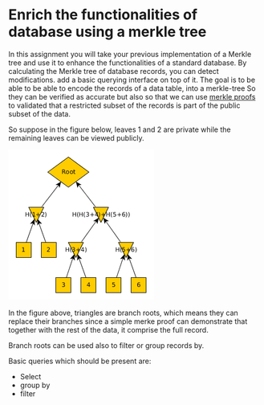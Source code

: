 # Enrich the functionalities of database using a merkle tree

In this assignment you will take your previous implementation of a Merkle tree and use it to enhance the functionalities of a standard database. By calculating the Merkle tree of database records, you can detect modifications. add a basic querying interface on top of it. The goal is to be able to be able to encode the records of a data table, into a merkle-tree So they can be verified as accurate but also so that we can use [merkle proofs](https://bitcoin.stackexchange.com/questions/69018/merkle-root-and-merkle-proofs) to validated that a restricted subset of the records is part of the public subset of the data. 

So suppose in the figure below, leaves 1 and 2 are private while the remaining leaves can be viewed publicly.

![merkle tree](Merkle-Tree.png)

In the figure above, triangles are branch roots, which means they can replace their branches since a simple merke proof can demonstrate that together with the rest of the data, it comprise the full record.

Branch roots can be used also to filter or group records by.

Basic queries which should be present are:

- Select
- group by
- filter

